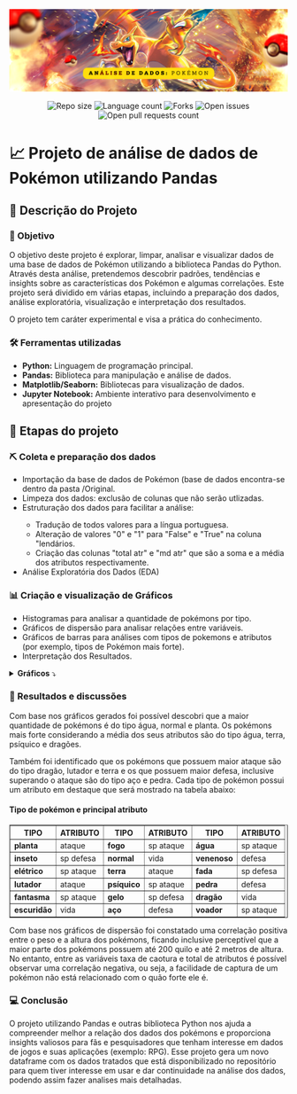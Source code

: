 <img src="Imagens/banner-pokemon-dataset.png"/>

<p align="center">
  <img src="https://img.shields.io/github/repo-size/lucasfcomaru/Pokemon_dataset_analysis?style=for-the-badge" alt="Repo size" title="Repo size"/>
  <img src="https://img.shields.io/github/languages/count/lucasfcomaru/Pokemon_dataset_analysis?style=for-the-badge" alt="Language count" title="Language count"/>
  <img src="https://img.shields.io/github/forks/lucasfcomaru/Pokemon_dataset_analysis?style=for-the-badge" alt="Forks" title="Forks"/>
  <img src="https://img.shields.io/bitbucket/issues/lucasfcomaru/Pokemon_dataset_analysis?style=for-the-badge" alt="Open issues" title="Open issues"/>
  <img src="https://img.shields.io/bitbucket/pr-raw/lucasfcomaru/Pokemon_dataset_analysis?style=for-the-badge" alt="Open pull requests count" title="Open pull requests"/>
</p>

# 📈 Projeto de análise de dados de Pokémon utilizando Pandas
## 📢 Descrição do Projeto
### 🎯 Objetivo
<p align="left">
  O objetivo deste projeto é explorar, limpar, analisar e visualizar dados de uma base de dados de Pokémon utilizando a biblioteca Pandas do Python. Através desta análise, pretendemos descobrir padrões, tendências e insights sobre as características dos Pokémon e algumas correlações. Este projeto será dividido em várias etapas, incluindo a preparação dos dados, análise exploratória, visualização e interpretação dos resultados.
</p>
<p align="left">
  O projeto tem caráter experimental e visa a prática do conhecimento.
</p>

### 🛠️ Ferramentas utilizadas
<ul>
  <li><b>Python:</b> Linguagem de programação principal.</li>
  <li><b>Pandas:</b> Biblioteca para manipulação e análise de dados.</li>
  <li><b>Matplotlib/Seaborn:</b> Bibliotecas para visualização de dados.</li>
  <li><b>Jupyter Notebook:</b> Ambiente interativo para desenvolvimento e apresentação do projeto</li>
</ul>

## 🚀 Etapas do projeto
### ⛏️ Coleta e preparação dos dados
<ul>
  <li>Importação da base de dados de Pokémon (base de dados encontra-se dentro da pasta /Original.</li>
  <li>Limpeza dos dados: exclusão de colunas que não serão utlizadas. </li>
  <li>Estruturação dos dados para facilitar a análise:</li>
    <ul>
      <li>Tradução de todos valores para a língua portuguesa.</li>
      <li>Alteração de valores "0" e "1" para "False" e "True" na coluna "lendários.</li>
      <li>Criação das colunas "total atr" e "md atr" que são a soma e a média dos atributos respectivamente.</li>
    </ul>
  <li>Análise Exploratória dos Dados (EDA)</li>
</ul>

### 📊 Criação e visualização de Gráficos
<ul>
  <li>Histogramas para analisar a quantidade de pokémons por tipo.</li>
  <li>Gráficos de dispersão para analisar relações entre variáveis.</li>
  <li>Gráficos de barras para análises com tipos de pokemons e atributos (por exemplo, tipos de Pokémon mais forte).</li>
  <li>Interpretação dos Resultados.</li>
</ul>

<details>
  <summary><b>Gráficos</b> ⤵️</summary>
    <img src="Imagens/tipo_media_atributos.png" width="420" alt="Tipo de pokémon por média de atributos" title="Tipo de pokémon por média de atributos"/>
    <img src="Imagens/qtd_pokemon_tipo.png" width="420" alt="Quantidade de pokémons por tipo" title="Quantidade de pokémons por tipo"/>
    <img src="Imagens/ataque_defesa_tipo.png" width="420" alt="Ataque e defesa por tipo de pokémon" title="Ataque e defesa por tipo de pokémon"/>
    <img src="Imagens/Tipos_pokemons_atributos.png" width="420" alt="Tipos de pokémons de atributos" title="Tipos de pokémons de atributos"/>
    <img src="Imagens/relacao_atributos_captura.png" width="420" alt="Relação entre atributos e taxa de captura" title="Relação entre atributos e taxa de captura"/>
    <img src="Imagens/relacao_peso_altura.png" width="420" alt="Relação entre peso e altura dos pokémons" title="Relação entre peso e altura dos pokémons"/>
</details>

### 📄 Resultados e discussões
<p align="left">
  Com base nos gráficos gerados foi possível descobri que a maior quantidade de pokémons é do tipo água, normal e planta. Os pokémons mais forte considerando a média dos seus atributos são do tipo água, terra, psíquico e dragões.
</p>
<p align="left">
  Também foi identificado que os pokémons que possuem maior ataque são do tipo dragão, lutador e terra e os que possuem maior defesa, inclusive superando o ataque são do tipo aço e pedra. Cada tipo de pokémon possui um atributo em destaque que será mostrado na tabela abaixo:
</p>
<h4>Tipo de pokémon e principal atributo</h4>
<table border="1">
  <tr><th><b>TIPO</b></th><th><b>ATRIBUTO</b></th><th><b>TIPO</b></th><th><b>ATRIBUTO</b></th><th><b>TIPO</b></th><th><b>ATRIBUTO</b></th></tr>
  <tr><td><b>planta</b></td><td>ataque</td><td><b>fogo</b></td><td>sp ataque</td><td><b>água</b></td><td>sp ataque</td></tr>
  <tr><td><b>inseto</b></td><td>sp defesa</td><td><b>normal</b></td><td>vida</td><td><b>venenoso</b></td><td>defesa</td></tr>
  <tr><td><b>elétrico</b></td><td>sp ataque</td><td><b>terra</b></td><td>ataque</td><td><b>fada</b></td><td>sp defesa</td></tr>
  <tr><td><b>lutador</b></td><td>ataque</td><td><b>psíquico</b></td><td>sp ataque</td><td><b>pedra</b></td><td>defesa</td></tr>
  <tr><td><b>fantasma</b></td><td>sp ataque</td><td><b>gelo</b></td><td>sp defesa</td><td><b>dragão</b></td><td>vida</td></tr>
  <tr><td><b>escuridão</b></td><td>vida</td><td><b>aço</b></td><td>defesa</td><td><b>voador</b></td><td>sp ataque</td></tr>
</table>

<p align="left">
  Com base nos gráficos de dispersão foi constatado uma correlação positiva entre o peso e a altura dos pokémons, ficando inclusive perceptível que a maior parte dos pokémons possuem até 200 quilo e até 2 metros de altura. No entanto, entre as variáveis taxa de caotura e total de atributos é possível observar uma correlação negativa, ou seja, a facilidade de captura de um pokémon não está relacionado com o quão forte ele é.
</p>

### 💻 Conclusão
<p align="left">
  O projeto utilizando Pandas e outras biblioteca Python nos ajuda a compreender melhor a relação dos dados dos pokémons e proporciona insights valiosos para fãs e pesquisadores que tenham interesse em dados de jogos e suas aplicações (exemplo: RPG). Esse projeto gera um novo dataframe com os dados tratados que está disponibilizado no repositório para quem tiver interesse em usar e dar continuidade na análise dos dados, podendo assim fazer analises mais detalhadas.
</p>

